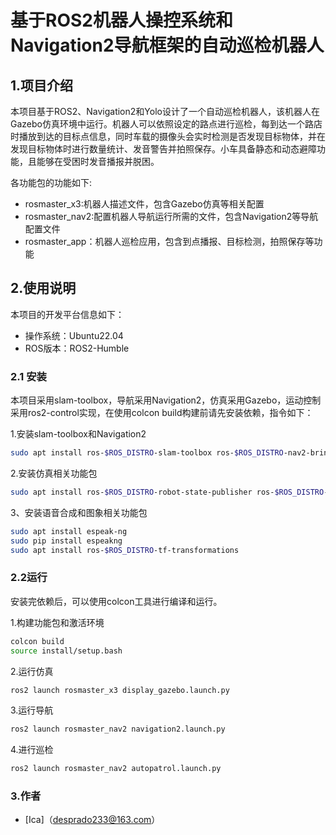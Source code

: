 # 基于ROS2机器人操控系统和Navigation2导航框架的自动巡检机器人

## 1.项目介绍
本项目基于ROS2、Navigation2和Yolo设计了一个自动巡检机器人，该机器人在Gazebo仿真环境中运行。机器人可以依照设定的路点进行巡检，每到达一个路店时播放到达的目标点信息，同时车载的摄像头会实时检测是否发现目标物体，并在发现目标物体时进行数量统计、发音警告并拍照保存。小车具备静态和动态避障功能，且能够在受困时发音播报并脱困。

各功能包的功能如下:
- rosmaster_x3:机器人描述文件，包含Gazebo仿真等相关配置
- rosmaster_nav2:配置机器人导航运行所需的文件，包含Navigation2等导航配置文件
- rosmaster_app：机器人巡检应用，包含到点播报、目标检测，拍照保存等功能

## 2.使用说明

本项目的开发平台信息如下：

- 操作系统：Ubuntu22.04
- ROS版本：ROS2-Humble 

### 2.1 安装

本项目采用slam-toolbox，导航采用Navigation2，仿真采用Gazebo，运动控制采用ros2-control实现，在使用colcon build构建前请先安装依赖，指令如下：

1.安装slam-toolbox和Navigation2
```bash
sudo apt install ros-$ROS_DISTRO-slam-toolbox ros-$ROS_DISTRO-nav2-bringup
```
2.安装仿真相关功能包
```bash
sudo apt install ros-$ROS_DISTRO-robot-state-publisher ros-$ROS_DISTRO-joint-state-publisher ros-$ROS_DISTRO-gazebo-ros-pkgs ros-$ROS_DISTRO-gazebo-ros-controllers
```
3、安装语音合成和图象相关功能包
```bash
sudo apt install espeak-ng
sudo pip install espeakng
sudo apt install ros-$ROS_DISTRO-tf-transformations
```

### 2.2运行

安装完依赖后，可以使用colcon工具进行编译和运行。

1.构建功能包和激活环境
```bash
colcon build
source install/setup.bash
```
2.运行仿真
```bash
ros2 launch rosmaster_x3 display_gazebo.launch.py
```
3.运行导航
```bash
ros2 launch rosmaster_nav2 navigation2.launch.py
```
4.进行巡检
```bash
ros2 launch rosmaster_nav2 autopatrol.launch.py
```

### 3.作者
- [Ica]（desprado233@163.com）
